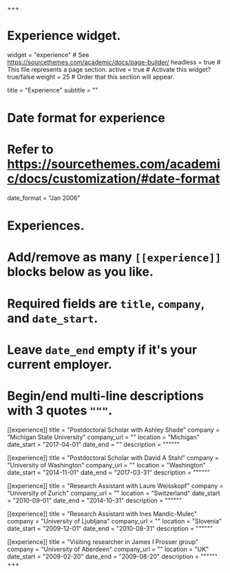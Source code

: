 +++
# Experience widget.
widget = "experience"  # See https://sourcethemes.com/academic/docs/page-builder/
headless = true  # This file represents a page section.
active = true  # Activate this widget? true/false
weight = 25  # Order that this section will appear.

title = "Experience"
subtitle = ""

# Date format for experience
#   Refer to https://sourcethemes.com/academic/docs/customization/#date-format
date_format = "Jan 2006"

# Experiences.
#   Add/remove as many `[[experience]]` blocks below as you like.
#   Required fields are `title`, `company`, and `date_start`.
#   Leave `date_end` empty if it's your current employer.
#   Begin/end multi-line descriptions with 3 quotes `"""`.
[[experience]]
  title = "Postdoctoral Scholar with Ashley Shade"
  company = "Michigan State University"
  company_url = ""
  location = "Michigan"
  date_start = "2017-04-01"
  date_end = ""
  description = """"""

[[experience]]
  title = "Postdoctoral Scholar with David A Stahl"
  company = "University of Washington"
  company_url = ""
  location = "Washington"
  date_start = "2014-11-01"
  date_end = "2017-03-31"
  description = """"""

[[experience]]
  title = "Research Assistant with Laure Weisskopf"
  company = "University of Zurich"
  company_url = ""
  location = "Switzerland"
  date_start = "2010-09-01"
  date_end = "2014-10-31"
  description = """"""

[[experience]]
  title = "Research Assistant with Ines Mandic-Mulec"
  company = "University of Ljubljana"
  company_url = ""
  location = "Slovenia"
  date_start = "2009-12-01"
  date_end = "2010-08-31"
  description = """"""
  
[[experience]]
  title = "Visiting researcher in James I Prosser group"
  company = "University of Aberdeen"
  company_url = ""
  location = "UK"
  date_start = "2009-02-20"
  date_end = "2009-08-20"
  description = """"""
+++
